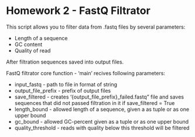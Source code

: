 # Homework 2 - FastQ Filtrator

This script allows you to filter data from .fastq files by several parameters:

- Length of a sequence
- GC content
- Quality of read

After filtration sequences saved into output files. 

FastQ filtrator core function - ‘main’ recives following parameters:

- input_fastq - path to file in format of string
- output_file_prefix - prefix of output files
- save_filtered - creates ‘{output_file_prefix}_failed.fastq” file and saves sequences that did not passed filtration in it if save_filtered = True
- length_bound - allowed length of a sequence, given a as tuple or as one upper bound
- gc_bound - allowed GC-percent given as a tuple or as one upper bound
- quality_threshold - reads with quality below this threshold will be filtered